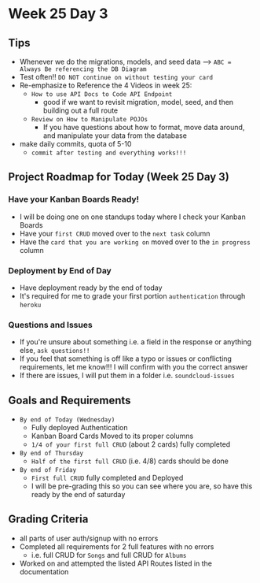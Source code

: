 # Week 25 Day 3

## Tips
- Whenever we do the migrations, models, and seed data --> `ABC = Always Be referencing the DB Diagram`
- Test often!! `DO NOT continue on without testing your card`
- Re-emphasize to Reference the 4 Videos in week 25:
  - `How to use API Docs to Code API Endpoint`
    - good if we want to revisit migration, model, seed, and then building out a full route
  - `Review on How to Manipulate POJOs` 
    - If you have questions about how to format, move data around, and manipulate your data from the database 
- make daily commits, quota of 5-10
  - `commit after testing and everything works!!!`

## Project Roadmap for Today (Week 25 Day 3)
### Have your Kanban Boards Ready!
- I will be doing one on one standups today where I check your Kanban Boards
- Have your `first CRUD` moved over to the `next task` column
- Have the `card that you are working on` moved over to the `in progress` column

### Deployment by End of Day
- Have deployment ready by the end of today
- It's required for me to grade your first portion `authentication` through `heroku`

### Questions and Issues
- If you're unsure about something i.e. a field in the response or anything else, `ask questions!!`
- If you feel that something is off like a typo or issues or conflicting requirements, let me know!!! I will confirm with you the correct answer
- If there are issues, I will put them in a folder i.e. `soundcloud-issues`

## Goals and Requirements
- `By end of Today (Wednesday)`
  - Fully deployed Authentication 
  - Kanban Board Cards Moved to its proper columns
  - `1/4 of your first full CRUD` (about 2 cards) fully completed
- `By end of Thursday`
  - `Half of the first full CRUD` (i.e. 4/8) cards should be done
- `By end of Friday`
  - `First full CRUD` fully completed and Deployed
  - I will be pre-grading this so you can see where you are, so have this ready by the end of saturday
  
## Grading Criteria
- all parts of user auth/signup with no errors
- Completed all requirements for 2 full features with no errors
  - i.e. full CRUD for `Songs` and full CRUD for `Albums`
- Worked on and attempted the listed API Routes listed in the documentation